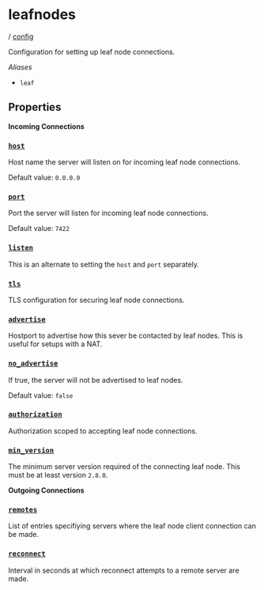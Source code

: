 # leafnodes

/ [config](/reference/config/index.md) 

Configuration for setting up leaf node connections.

*Aliases*
- `leaf`

## Properties

**Incoming Connections**

### [`host`](/reference/config/host/index.md)

Host name the server will listen on for incoming
leaf node connections.

Default value: `0.0.0.0`

### [`port`](/reference/config/port/index.md)

Port the server will listen for incoming leaf node
connections.

Default value: `7422`

### [`listen`](/reference/config/listen/index.md)

This is an alternate to setting the `host` and `port` separately.

### [`tls`](/reference/config/tls/index.md)

TLS configuration for securing leaf node connections.

### [`advertise`](/reference/config/advertise/index.md)

Hostport to advertise how this sever be contacted
by leaf nodes. This is useful for setups with a NAT.

### [`no_advertise`](/reference/config/no_advertise/index.md)

If true, the server will not be advertised to leaf nodes.

Default value: `false`

### [`authorization`](/reference/config/authorization/index.md)

Authorization scoped to accepting leaf node connections.

### [`min_version`](/reference/config/min_version/index.md)

The minimum server version required of the connecting
leaf node. This must be at least version `2.8.0`.

**Outgoing Connections**

### [`remotes`](/reference/config/remotes/index.md)

List of entries specifiying servers where the leaf
node client connection can be made.

### [`reconnect`](/reference/config/reconnect/index.md)

Interval in seconds at which reconnect attempts to a
remote server are made.

